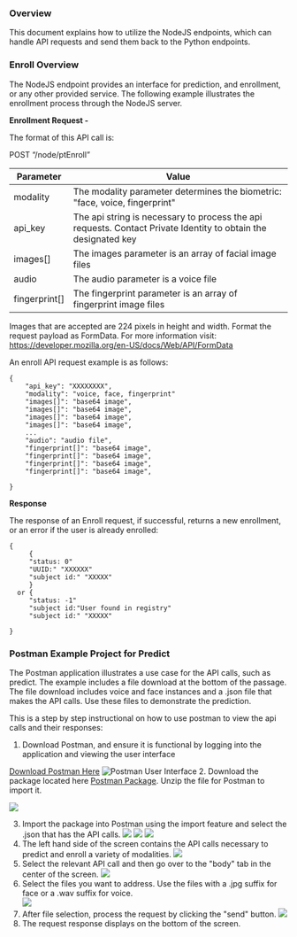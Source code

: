 ### Overview 

This document explains how to utilize the NodeJS endpoints, which can handle API requests and send them back to the Python endpoints.

### Enroll Overview

The NodeJS endpoint provides an interface for prediction, and enrollment, or any other provided service. The following example illustrates the enrollment process through the NodeJS server.


**Enrollment Request -**

The format of this API call is: 

POST “/node/ptEnroll”

|Parameter      |            Value|
|----------|--------------| 
|modality | The modality parameter determines the biometric: "face, voice, fingerprint" |
|api_key       |         The api string is necessary to process the api requests. Contact Private Identity to obtain the designated key |
|images[]       | The images parameter is an array of facial image files |
|audio | The audio parameter is a voice file |
|fingerprint[]  | The fingerprint parameter is an array of fingerprint image files |

Images that are accepted are 224 pixels in height and width. Format the request payload as FormData. For more information visit: https://developer.mozilla.org/en-US/docs/Web/API/FormData

An enroll API request example is as follows:
```
{
    "api_key": "XXXXXXXX",
    "modality": "voice, face, fingerprint"
    "images[]": "base64 image",
    "images[]": "base64 image",
    "images[]": "base64 image", 
    "images[]": "base64 image",
    ...
    "audio": "audio file",
    "fingerprint[]": "base64 image",
    "fingerprint[]": "base64 image",
    "fingerprint[]": "base64 image", 
    "fingerprint[]": "base64 image",

}
```

**Response**

The response of an Enroll request, if successful, returns a new enrollment, or an error if the user is already enrolled:
```
{
     {
     "status: 0"
     "UUID:" "XXXXXX"
     "subject id:" "XXXXX"
     }
  or {
     "status: -1"
     "subject id:"User found in registry"
     "subject id:" "XXXXX"
        
}
```

### Postman Example Project for Predict

The Postman application illustrates a use case for the API calls, such as predict. The example includes a file download at the bottom of the passage. The file download includes voice and face instances and a .json file that makes the API calls.  Use these files to demonstrate the prediction.

This is a step by step instructional on how to use postman to view the api calls and their responses:

1. Download Postman, and ensure it is functional by logging into the application and viewing the user interface

[Download Postman Here](https://www.postman.com/downloads/)
![Postman User Interface](https://github.com/openinfer/PrivateIdentity/blob/master/images/Postman%20UI.png)
2. Download the package located here [Postman Package](https://github.com/openinfer/PrivateIdentity/blob/master/JSEndpoint/EnrollMaterialandCalls.zip). Unzip the file for Postman to import it. 

![](https://github.com/openinfer/PrivateIdentity/blob/master/images/DownloadLocation.png)

3. Import the package into Postman using the import feature and select the .json that has the API calls.
![](https://github.com/openinfer/PrivateIdentity/blob/master/images/Import_Location.png)
![](https://github.com/openinfer/PrivateIdentity/blob/master/images/Import_Location_2.png)
![](https://github.com/openinfer/PrivateIdentity/blob/master/images/Import_Location_3.png)
4. The left hand side of the screen contains the API calls necessary to predict and enroll a variety of modalities.
![](https://github.com/openinfer/PrivateIdentity/blob/master/images/PostMan_Collection.png)
5. Select the relevant API call and then go over to the "body" tab in the center of the screen.
![](https://github.com/openinfer/PrivateIdentity/blob/master/images/Postman_Body_Location.png)
6. Select the files you want to address. Use the files with a .jpg suffix for face or a .wav suffix for voice.  
![](https://github.com/openinfer/PrivateIdentity/blob/master/images/File_Selection_Location.png)
7. After file selection, process the request by clicking the "send" button.
![](https://github.com/openinfer/PrivateIdentity/blob/master/images/API_Selection+Body.png)
8. The request response displays on the bottom of the screen.

